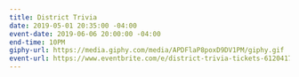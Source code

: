 ```yaml
---
title: District Trivia
date: 2019-05-01 20:35:00 -04:00
event-date: 2019-06-06 20:00:00 -04:00
end-time: 10PM
giphy-url: https://media.giphy.com/media/APDFlaP8poxD9DV1PM/giphy.gif
event-url: https://www.eventbrite.com/e/district-trivia-tickets-61204178345
---
```


